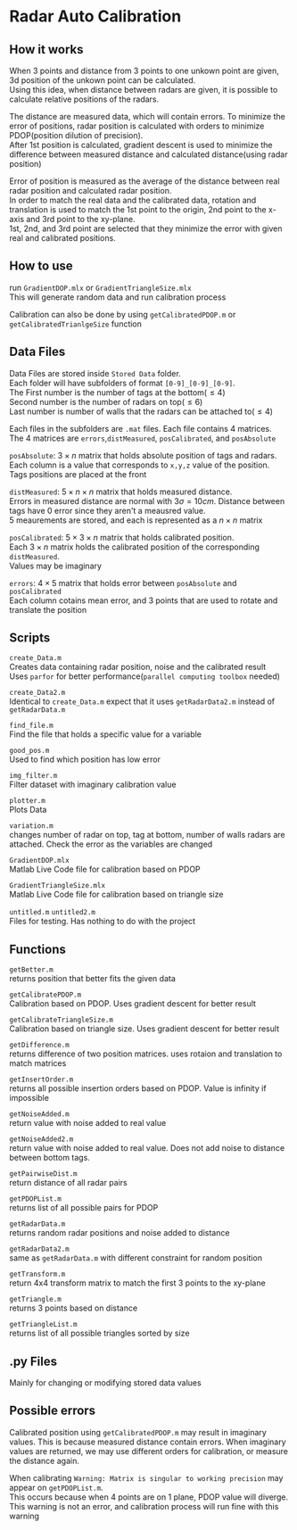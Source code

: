 # Radar Auto Calibration

## How it works

When 3 points and distance from 3 points to one unkown point are given, 3d position of the unkown point can be calculated. \
Using this idea, when distance between radars are given, it is possible to calculate relative positions of the radars.

The distance are measured data, which will contain errors. To minimize the error of positions, radar position is calculated with orders to minimize PDOP(position dilution of precision).\
After 1st position is calculated, gradient descent is used to minimize the difference between measured distance and calculated distance(using radar position)

Error of position is measured as the average of the distance between real radar position and calculated radar position.\
In order to match the real data and the calibrated data, rotation and translation is used to match the 1st point to the origin, 2nd point to the x-axis and 3rd point to the xy-plane.\
1st, 2nd, and 3rd point are selected that they minimize the error with given real and calibrated positions.

## How to use

run `GradientDOP.mlx` or `GradientTriangleSize.mlx`\
This will generate random data and run calibration process

Calibration can also be done by using `getCalibratedPDOP.m` or `getCalibratedTrianlgeSize` function

## Data Files

Data Files are stored inside `Stored Data` folder.\
Each folder will have subfolders of format `[0-9]_[0-9]_[0-9]`.\
The First number is the number of tags at the bottom($\le 4$)\
Second number is the number of radars on top($\le 6$)\
Last number is number of walls that the radars can be attached to($\le 4$)

Each files in the subfolders are `.mat` files. Each file contains 4 matrices.\
The 4 matrices are `errors`,`distMeasured`, `posCalibrated`, and `posAbsolute`

`posAbsolute`: $3\times n$ matrix that holds absolute position of tags and radars.\
Each column is a value that corresponds to `x,y,z` value of the position.\
Tags positions are placed at the front

`distMeasured`: $5\times n \times n$ matrix that holds measured distance.\
Errors in measured distance are normal with $3\sigma = 10cm$. Distance between tags have 0 error since they aren't a meausred value.\
5 meaurements are stored, and each is represented as a $n\times n$ matrix

`posCalibrated`: $5\times 3 \times n$ matrix that holds calibrated position.\
Each $3\times n$ matrix holds the calibrated position of the corresponding `distMeasured`.\
Values may be imaginary

`errors`: $4\times 5$ matrix that holds error between `posAbsolute` and `posCalibrated`\
Each column cotains mean error, and 3 points that are used to rotate and translate the position

## Scripts

`create_Data.m`\
Creates data containing radar position, noise and the calibrated result\
Uses `parfor` for better performance(`parallel computing toolbox` needed)

`create_Data2.m`\
Identical to `create_Data.m` expect that it uses `getRadarData2.m` instead of `getRadarData.m`

`find_file.m`\
Find the file that holds a specific value for a variable

`good_pos.m`\
Used to find which position has low error

`img_filter.m`\
Filter dataset with imaginary calibration value

`plotter.m`\
Plots Data

`variation.m`\
changes number of radar on top, tag at bottom, number of walls radars are attached.
Check the error as the variables are changed

`GradientDOP.mlx`\
Matlab Live Code file for calibration based on PDOP

`GradientTriangleSize.mlx`\
Matlab Live Code file for calibration based on triangle size

`untitled.m` `untitled2.m`\
Files for testing. Has nothing to do with the project

## Functions

`getBetter.m`\
returns position that better fits the given data

`getCalibratePDOP.m`\
Calibration based on PDOP. Uses gradient descent for better result

`getCalibrateTriangleSize.m`\
Calibration based on triangle size. Uses gradient descent for better result

`getDifference.m`\
returns difference of two position matrices. uses rotaion and translation to match matrices

`getInsertOrder.m`\
returns all possible insertion orders based on PDOP. Value is infinity if impossible

`getNoiseAdded.m`\
return value with noise added to real value

`getNoiseAdded2.m`\
return value with noise added to real value. Does not add noise to distance between bottom tags.

`getPairwiseDist.m`\
return distance of all radar pairs

`getPDOPList.m`\
returns list of all possible pairs for PDOP

`getRadarData.m`\
returns random radar positions and noise added to distance

`getRadarData2.m`\
same as `getRadarData.m` with different constraint for random position

`getTransform.m`\
return 4x4 transform matrix to match the first 3 points to the xy-plane

`getTriangle.m`\
returns 3 points based on distance

`getTriangleList.m`\
returns list of all possible triangles sorted by size

## .py Files

Mainly for changing or modifying stored data values

## Possible errors

 Calibrated position using `getCalibratedPDOP.m` may result in imaginary values.
 This is because measured distance contain errors.
 When imaginary values are returned, we may use different orders for calibration, or measure the distance again.

 When calibrating `Warning: Matrix is singular to working precision` may appear on `getPDOPList.m`.\
 This occurs because when 4 points are on 1 plane, PDOP value will diverge.\
 This warning is not an error, and calibration process will run fine with this warning